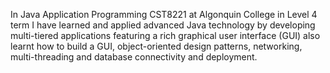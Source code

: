 In Java Application Programming CST8221 at Algonquin College in Level 4 term I have learned and applied advanced Java technology by developing multi-tiered applications featuring a rich graphical user interface (GUI) also learnt how to build a GUI, object-oriented design patterns, networking, multi-threading and database connectivity and deployment.
